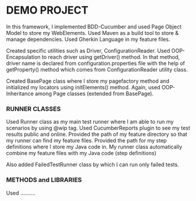 # **DEMO PROJECT**

In this framework, I implemented BDD-Cucumber and used Page Object Model to store my WebElements. Used Maven as a build tool to store & manage dependencies. Used Gherkin Language in my feature files.

Created specific utilities such as Driver, ConfigurationReader. Used OOP-Encapsulation to reach driver using getDriver() method. In that method, driver name is declared from configuration.properties file with the help of getProperty() method which comes from ConfigurationReader utility class.

Created BasePage class where I store my pagefactory method and initialized my locators using initElements() method. Again, used OOP-Inheritance among Page classes (extended from BasePage).

### **RUNNER CLASSES**

Used Runner class as my main test runner where I am able to run my scenarios by using @wip tag. Used CucumberReports plugin to see my test results public and online. Provided the path of my feature directory so that my runner can find my feature files. Provided the path for my step definitions where I store my Java code in. My runner class automatically combine my feature files with my Java code (step definitions)

Also added FailedTestRunner class by which I can run only failed tests.

### **METHODS and LIBRARIES**

Used ..........
